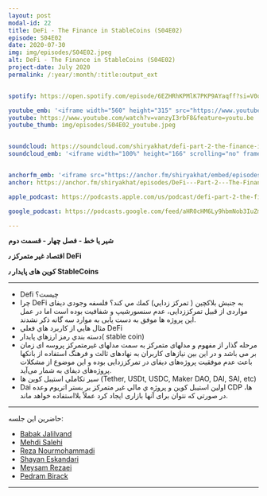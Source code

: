 ```yaml
---
layout: post
modal-id: 22
title: DeFi - The Finance in StableCoins (S04E02)
episode: S04E02
date: 2020-07-30
img: img/episodes/S04E02.jpeg
alt: DeFi - The Finance in StableCoins (S04E02)
project-date: July 2020
permalink: /:year/:month/:title:output_ext


spotify: https://open.spotify.com/episode/6EZHRhKPMlK7PKP9AYaqff?si=V0o97wAWST-m3F70jEmcTA

youtube_emb: '<iframe width="560" height="315" src="https://www.youtube.com/embed/vanzyI3rbF8" frameborder="0" allow="accelerometer; autoplay; encrypted-media; gyroscope; picture-in-picture" allowfullscreen></iframe>'
youtube: https://www.youtube.com/watch?v=vanzyI3rbF8&feature=youtu.be
youtube_thumb: img/episodes/S04E02_youtube.jpeg


soundcloud: https://soundcloud.com/shiryakhat/defi-part-2-the-finance-in-stablecoins-s04e02-1
soundcloud_emb: '<iframe width="100%" height="166" scrolling="no" frameborder="no" allow="autoplay" src="https://w.soundcloud.com/player/?url=https%3A//api.soundcloud.com/tracks/867562138&color=%23ff5500&auto_play=false&hide_related=true&show_comments=true&show_user=true&show_reposts=false&show_teaser=true"></iframe><div style="font-size: 10px; color: #cccccc;line-break: anywhere;word-break: normal;overflow: hidden;white-space: nowrap;text-overflow: ellipsis; font-family: Interstate,Lucida Grande,Lucida Sans Unicode,Lucida Sans,Garuda,Verdana,Tahoma,sans-serif;font-weight: 100;"><a href="https://soundcloud.com/shiryakhat" title="Shir | Khat" target="_blank" style="color: #cccccc; text-decoration: none;">Shir | Khat</a> · <a href="https://soundcloud.com/shiryakhat/defi-part-2-the-finance-in-stablecoins-s04e02-1" title="DeFi - Part 2 - The Finance in StableCoins (S04E02)" target="_blank" style="color: #cccccc; text-decoration: none;">DeFi - Part 2 - The Finance in StableCoins (S04E02)</a></div>'


anchorfm_emb: '<iframe src="https://anchor.fm/shiryakhat/embed/episodes/DeFi---Part-2---The-Finance-in-StableCoins-S04E02-ehfibm" width="100%" frameborder="0" scrolling="no"></iframe>'
anchor: https://anchor.fm/shiryakhat/episodes/DeFi---Part-2---The-Finance-in-StableCoins-S04E02-ehfibm

apple_podcast: https://podcasts.apple.com/us/podcast/defi-part-2-the-finance-in-stablecoins-s04e02/id1221206951?i=1000486673224

google_podcast: https://podcasts.google.com/feed/aHR0cHM6Ly9hbmNob3IuZm0vcy8xMWFhODUzYy9wb2RjYXN0L3Jzcw/episode/ZGYxOTFkYmMtNzY4ZS00N2NlLWE3YmItN2EwMDhjYjhjNmM3?sa=X&ved=2ahUKEwjNo8C83vbqAhW5g3IEHT0rC8EQkfYCegQIARAF

---
```


**شیر یا خط -  فصل چهار - قسمت دوم**

**اقتصاد غیر متمرکز ٫ DeFi**

**کوین های پایدار ٫ StableCoins**

-------------------------------------------------------

- Defi چيست؟
- چرا DeFi به جنبش بلاكچين  ( تمركز زدايي) كمك مي كند؟  فلسفه وجودی دیفای مواردی از قبیل تمرکززدایی، عدم سنسورشیپ و شفافیت بوده است اما در عمل این پروژه ها موفق به دست یابی به موارد سه گانه ذکر نشدند.
- مثال هايي از كاربرد هاي  فعلي DeFi
- دسته بندي رمز ارزهاي پايدار( stable coin)
- مرحله گذار از مفهوم و مدلهای متمرکز به سمت مدلهای غیرمتمرکز پروسه ای زمان بر می باشد و در این بین نیازهای کاربران به نهادهای ثالث و فرهنگ استفاده از بانکها باعث عدم موفقیت پروژه‌های دیفای در تمرکززدایی بوده و این موضوع از مشکلات پروژه‌های دیفای به شمار می‌آید.
- سير تكاملي استيبل كوين ها (Tether, USDt, USDC, Maker DAO, DAI, SAI, etc)
- Dai اولين استيبل كوين و  پروژه ي مالي غير متمركز بر بستر اتريوم
وعده CDP ها، در صورتی که نتوان برای آنها بازاری ایجاد کرد عملاً بلااستفاده خواهد ماند.


------------
  حاضرین این جلسه:
  
- [Babak Jalilvand](https://twitter.com/BabakJalilvand)
- [Mehdi Salehi](https://twitter.com/GreatSaoshyant)
- [Reza Nourmohammadi](https://www.instagram.com/rezanmmd/)
- [Shayan Eskandari](https://twitter.com/sbetamc) 
- [Meysam Rezaei](https://twitter.com/meysamrezaei) 
- [Pedram Birack](https://twitter.com/pedrambirack)
  
-----------------------------------------------------------------------
